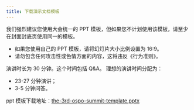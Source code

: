 ```yaml
---
title: 下载演示文档模板
---
```


我们强烈建议您使用大会统一的 PPT 模板，但如果您不计划使用该模板，请至少在封面封底页使用同一的模板。

* 如果您使用自己的 PPT 模板，请将幻灯片大小比例设置为 16:9。
* 请勿包含任何攻击性或色情方面的内容，这将违反《行为准则》。

演讲时长为 30 分钟。这个时间包括 Q&A。
理想的演讲时间分配为：
* 23-27 分钟演讲；
* 3-5 分钟问答。


ppt 模板下载地址：[the-3rd-ospo-summit-template.pptx](the-3rd-ospo-summit-template.pptx)

